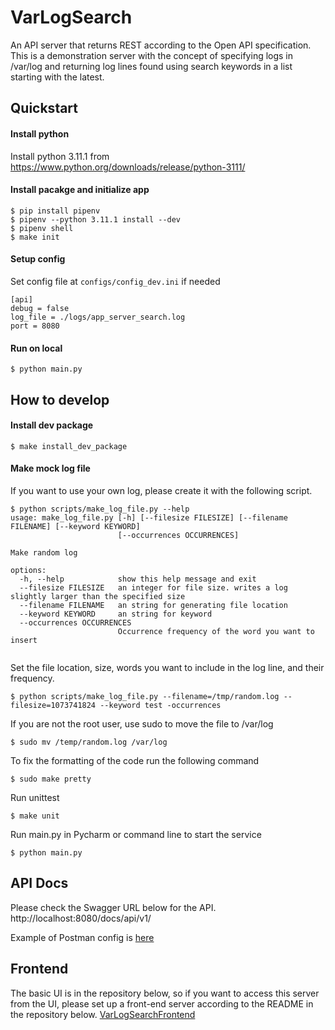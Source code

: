 # VarLogSearch
An API server that returns REST according to the Open API specification. This is a demonstration server with the concept of specifying logs in /var/log and returning log lines found using search keywords in a list starting with the latest.

## Quickstart

#### Install python 
Install python 3.11.1 from https://www.python.org/downloads/release/python-3111/

#### Install pacakge and initialize app
```
$ pip install pipenv
$ pipenv --python 3.11.1 install --dev
$ pipenv shell
$ make init
```
#### Setup config
Set config file at `configs/config_dev.ini` if needed
```commandline
[api]
debug = false
log_file = ./logs/app_server_search.log
port = 8080
```

#### Run on local
```
$ python main.py
```

## How to develop

#### Install dev package
```
$ make install_dev_package
```

#### Make mock log file
If you want to use your own log, please create it with the following script.
```
$ python scripts/make_log_file.py --help
usage: make_log_file.py [-h] [--filesize FILESIZE] [--filename FILENAME] [--keyword KEYWORD]
                        [--occurrences OCCURRENCES]

Make random log

options:
  -h, --help            show this help message and exit
  --filesize FILESIZE   an integer for file size. writes a log slightly larger than the specified size
  --filename FILENAME   an string for generating file location
  --keyword KEYWORD     an string for keyword
  --occurrences OCCURRENCES
                        Occurrence frequency of the word you want to insert
                        
```
Set the file location, size, words you want to include in the log line, and their frequency.
```
$ python scripts/make_log_file.py --filename=/tmp/random.log --filesize=1073741824 --keyword test -occurrences
```
If you are not the root user, use sudo to move the file to /var/log
```
$ sudo mv /temp/random.log /var/log
```
To fix the formatting of the code run the following command
```commandline
$ sudo make pretty
```
Run unittest
```
$ make unit
```

Run main.py in Pycharm or command line to start the service
```commandline
$ python main.py
```

## API Docs
Please check the Swagger URL below for the API.
http://localhost:8080/docs/api/v1/

Example of Postman config is [here](tools/varlogsearch.postman_collection.json "s/varlogsearch.postman_collection.json")

## Frontend
The basic UI is in the repository below, so if you want to access this server from the UI, please set up a front-end server according to the README in the repository below.
[VarLogSearchFrontend](https://github.com/sakaijunsoccer/varlogsearchfrontend)
